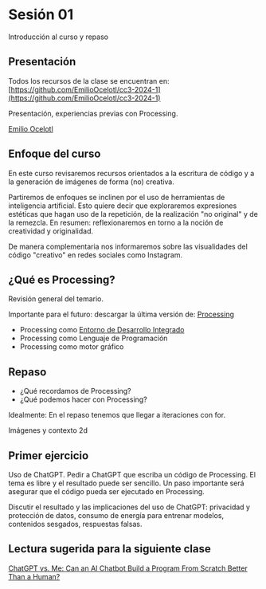 # Sesión 01

Introducción al curso y repaso 

## Presentación 

Todos los recursos de la clase se encuentran en: [https://github.com/EmilioOcelotl/cc3-2024-1](https://github.com/EmilioOcelotl/cc3-2024-1)

Presentación, experiencias previas con Processing. 

[Emilio Ocelotl](https://ocelotl.cc/)

## Enfoque del curso 

En este curso revisaremos recursos orientados a la escritura de código y a la generación de imágenes de forma (no) creativa. 

Partiremos de enfoques se inclinen por el uso de herramientas de inteligencia artificial. Esto quiere decir que exploraremos expresiones estéticas que hagan uso de la repetición, de la realización "no original" y de la remezcla. En resumen: reflexionaremos en torno a la noción de creatividad y originalidad. 

De manera complementaria nos informaremos sobre las visualidades del código "creativo" en redes sociales como Instagram. 

## ¿Qué es Processing? 

Revisión general del temario. 

Importante para el futuro: descargar la última versión de: [Processing](https://processing.org/download)

- Processing como [Entorno de Desarrollo Integrado](https://es.wikipedia.org/wiki/Entorno_de_desarrollo_integrado)
- Processing como Lenguaje de Programación 
- Processing como motor gráfico 

## Repaso

- ¿Qué recordamos de Processing? 
- ¿Qué podemos hacer con Processing? 

Idealmente: En el repaso tenemos que llegar a iteraciones con for. 

Imágenes y contexto 2d 

## Primer ejercicio

Uso de ChatGPT.
Pedir a ChatGPT que escriba un código de Processing. El tema es libre y el resultado puede ser sencillo. Un paso importante será asegurar que el código pueda ser ejecutado en Processing. 

Discutir el resultado y las implicaciones del uso de ChatGPT: privacidad y protección de datos, consumo de energía para entrenar modelos, contenidos sesgados, respuestas falsas. 

## Lectura sugerida para la siguiente clase 

[ChatGPT vs. Me: Can an AI Chatbot Build a Program From Scratch Better Than a Human?](https://www.codecademy.com/resources/blog/chatgpt-vs-human-developer-coding-project/)

